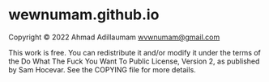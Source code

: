 # wewnumam.github.io

Copyright © 2022 Ahmad Adillaumam <wvwnumam@gmail.com>

This work is free. You can redistribute it and/or modify it under the
terms of the Do What The Fuck You Want To Public License, Version 2,
as published by Sam Hocevar. See the COPYING file for more details.